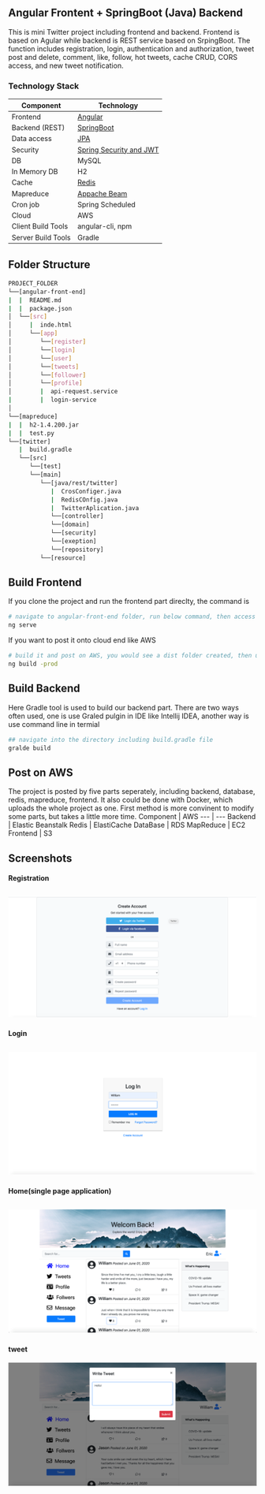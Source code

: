 ## Angular Frontent + SpringBoot (Java) Backend
This is mini Twitter project including frontend and backend. Frontend is based on Agular while backend is REST service based on SrpingBoot. The function includes registration, login, authentication and authorization, tweet post and delete, comment, like, follow, hot tweets, cache CRUD, CORS access, and new tweet notification. 

### Technology Stack
Component         | Technology
---               | ---
Frontend          | [Angular](https://angular.io/)
Backend (REST)    | [SpringBoot](https://projects.spring.io/spring-boot) 
Data access       | [JPA](https://spring.io/projects/spring-data-jpa)
Security          | [Spring Security and JWT](https://spring.io/projects/spring-securit)
DB                | MySQL
In Memory DB      | H2 
Cache             | [Redis](https://spring.io/projects/spring-data-redis)
Mapreduce         | [Appache Beam](https://beam.apache.org/)
Cron job          | Spring Scheduled
Cloud             | AWS
Client Build Tools| angular-cli, npm
Server Build Tools| Gradle

## Folder Structure
```bash
PROJECT_FOLDER
└──[angular-front-end] 
|  |  README.md
|  |  package.json 
│  └──[src]      
│     |  inde.html 
│     └──[app]
│        └──[register]
│        └──[login]
│        └──[user]
│        └──[tweets]
│        └──[follower]
│        └──[profile]
│        |  api-request.service
|        |  login-service
│
└──[mapreduce]
|  |  h2-1.4.200.jar
|  |  test.py
└──[twitter]
   |  build.gradle
   └──[src]
      └──[test]
      └──[main]
         └──[java/rest/twitter]
            |  CrosConfiger.java
            |  RedisCOnfig.java
            |  TwitterAplication.java
            └──[controller] 
            └──[domain] 
            └──[security]
            └──[exeption]
            └──[repository]
         └──[resource]
```
## Build Frontend
If you clone the project and run the frontend part direclty, the command is
```bash
# navigate to angular-front-end folder, run below command, then access the web with URL: http://localhost:4042
ng serve
```
If you want to post it onto cloud end like AWS
```bash
# build it and post on AWS, you would see a dist folder created, then upload it to AWS
ng build -prod
```
## Build Backend
Here Gradle tool is used to build our backend part. There are two ways often used, one is use Graled pulgin in IDE like Intellij IDEA, another way is use command line in termial 
```bash
## navigate into the directory including build.gradle file 
gralde build
```
## Post on AWS
The project is posted by five parts seperately, including backend, database, redis, mapreduce, frontend. It also could be done with Docker, which uploads the whole project as one. First method is more convinent to modify some parts, but takes a little more time. 
Component    | AWS
---          | ---
Backend      | Elastic Beanstalk
Redis        | ElastiCache
DataBase     | RDS
MapReduce    | EC2
Frontend     | S3
## Screenshots
#### Registration
![Dashboard](/snapshot/registration.PNG?raw=true)
---
#### Login
![Dashboard](/snapshot/login.PNG?raw=true)
---
#### Home(single page application)
![Dashboard](/snapshot/home.PNG?raw=true)
---
#### tweet
![Dashboard](/snapshot/tweet.PNG?raw=true)
##

